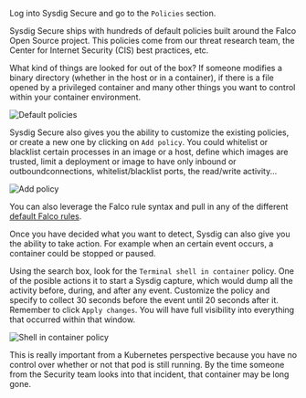 Log into Sysdig Secure and go to the `Policies` section.

Sysdig Secure ships with hundreds of default policies built around the Falco Open Source project.
This policies come from our threat research team, the Center for Internet Security (CIS) best practices, etc.

What kind of things are looked for out of the box?
If someone modifies a binary directory (whether in the host or in a container), if there is a file opened by a
privileged container and many other things you want to control within your container environment.

![Default policies](/sysdig/courses/secure/secure-lab08/assets/default_policies.png)

Sysdig Secure also gives you the ability to customize the existing policies, or create a new one by clicking on `Add policy`.
You could whitelist or blacklist certain processes in an image or a host, define which images are trusted,
limit a deployment or image to have only inbound or outboundconnections, whitelist/blacklist ports,
the read/write activity...

![Add policy](/sysdig/courses/secure/secure-lab08/assets/add_policy.png)

You can also leverage the Falco rule syntax and pull in any of the different
[default Falco rules](https://github.com/falcosecurity/falco/blob/dev/rules/k8s_audit_rules.yaml).

Once you have decided what you want to detect, Sysdig can also give you the ability to take action.
For example when an certain event occurs, a container could be stopped or paused.

Using the search box, look for the `Terminal shell in container` policy.
One of the posible actions it to start a Sysdig capture, which would dump all the activity before, during, and after any event.
Customize the policy and specify to collect 30 seconds before the event until 20 seconds after it.
Remember to click `Apply changes`.
You will have full visibility into everything that occurred within that window.

![Shell in container policy](/sysdig/courses/secure/secure-lab08/assets/shell_in_container_policy.png)

This is really important from a Kubernetes perspective because you have no control over
whether or not that pod is still running.  By the time someone from the Security team looks into that incident,
that container may be long gone.

